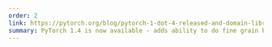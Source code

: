 ```yaml
---
order: 2
link: https://pytorch.org/blog/pytorch-1-dot-4-released-and-domain-libraries-updated/ 
summary: PyTorch 1.4 is now available - adds ability to do fine grain build level customization for PyTorch Mobile, updated domain libraries, and new experimental features.
---
```




